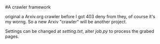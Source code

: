#A crawler framework

original a Arxiv.org crawler before I got 403 deny from they, of course it's my worng. So a new Arxiv "crawler" will be another project.

Settings can be changed at _setting.txt_, alter _job.py_ to process the grabed pages. 
